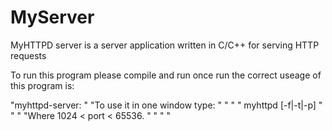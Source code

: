 MyServer
========

MyHTTPD server is a server application written in C/C++ for serving HTTP requests


To run this program please compile and run
once run the correct useage of this program is:

"myhttpd-server:                                                "
"To use it in one window type:                                  "
"                                                               "
"   myhttpd [-f|-t|-p] <port>                                   "
"                                                               "
"Where 1024 < port < 65536.                                     "
"                                                               "
"    
